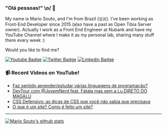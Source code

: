 ### "Olá pessoas!" \o/ 👋

My name is Mario Souto, and I'm from Brazil (🇧🇷). I've been working as Front-End Developer since 2015 (also have a past as Open Tibia Server owner). Actually I work as a Front End Engineer at Nubank and have my YouTube Channel where I make it as my personal lab, sharing many stuff there every week :)

Would you like to find me?

[![Youtube Badge](https://img.shields.io/badge/-Youtube-FF0000?style=flat-square&labelColor=FF0000&logo=youtube&logoColor=white&link=https://youtube.com/c/DevSoutinho)](https://youtube.com/c/DevSoutinho)
[![Twitter Badge](https://img.shields.io/badge/-Twitter-1ca0f1?style=flat-square&labelColor=1ca0f1&logo=twitter&logoColor=white&link=https://twitter.com/omariosouto)](https://twitter.com/omariosouto)
[![Linkedin Badge](https://img.shields.io/badge/-LinkedIn-blue?style=flat-square&logo=Linkedin&logoColor=white&link=https://www.linkedin.com/in/omariosouto)](https://www.linkedin.com/in/omariosouto)

### 📹 Recent Videos on YouTube!

<!-- YOUTUBE:START -->
- [Faz sentido aprender/estudar várias linguagens de programação?](https://www.youtube.com/watch?v=-5lJSJqFA1s)
- [DevTour com @JovemNerd feat. Fatala mas sem a Lu DIRETO DO MAGALU](https://www.youtube.com/watch?v=54y7TyhebCc)
- [CSS Defensivo: as dicas de CSS que você não sabia que precisava](https://www.youtube.com/watch?v=K7NfPH-vMuA)
- [O que é um site? Como é feito um site?](https://www.youtube.com/watch?v=KYk3RBdqGgk)
<!-- YOUTUBE:END -->

____


[![Mario Souto's github stats](https://github-readme-stats.vercel.app/api?username=omariosouto&theme=dark&show_icons=true&count_private=true)](https://github.com/omariosouto)
